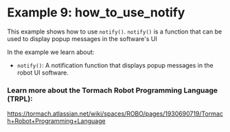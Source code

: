 # Example 9: how_to_use_notify
This example shows how to use `notify()`.
`notify()` is a function that can be used to display popup messages in the software's UI

In the example we learn about:
* `notify()`: A notification function that displays popup messages in the robot UI software.

### Learn more about the Tormach Robot Programming Language (TRPL):
https://tormach.atlassian.net/wiki/spaces/ROBO/pages/1930690719/Tormach+Robot+Programming+Language
